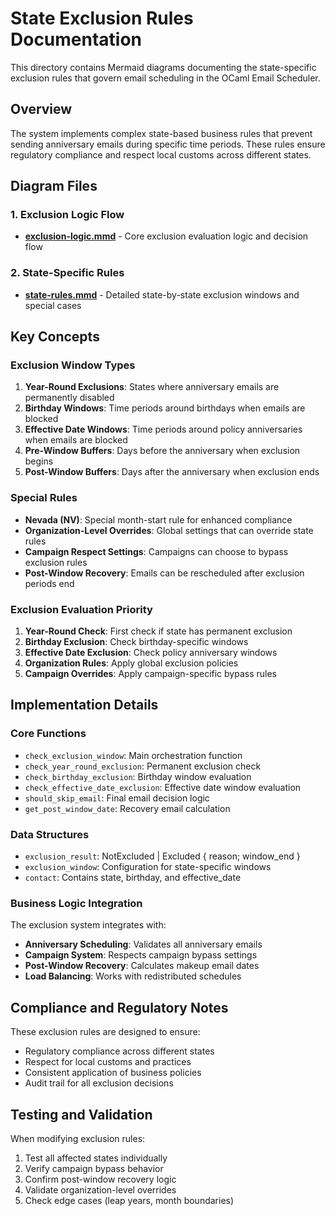# State Exclusion Rules Documentation

This directory contains Mermaid diagrams documenting the state-specific exclusion rules that govern email scheduling in the OCaml Email Scheduler.

## Overview

The system implements complex state-based business rules that prevent sending anniversary emails during specific time periods. These rules ensure regulatory compliance and respect local customs across different states.

## Diagram Files

### 1. Exclusion Logic Flow
- **[exclusion-logic.mmd](exclusion-logic.mmd)** - Core exclusion evaluation logic and decision flow

### 2. State-Specific Rules
- **[state-rules.mmd](state-rules.mmd)** - Detailed state-by-state exclusion windows and special cases

## Key Concepts

### Exclusion Window Types

1. **Year-Round Exclusions**: States where anniversary emails are permanently disabled
2. **Birthday Windows**: Time periods around birthdays when emails are blocked
3. **Effective Date Windows**: Time periods around policy anniversaries when emails are blocked
4. **Pre-Window Buffers**: Days before the anniversary when exclusion begins
5. **Post-Window Buffers**: Days after the anniversary when exclusion ends

### Special Rules

- **Nevada (NV)**: Special month-start rule for enhanced compliance
- **Organization-Level Overrides**: Global settings that can override state rules
- **Campaign Respect Settings**: Campaigns can choose to bypass exclusion rules
- **Post-Window Recovery**: Emails can be rescheduled after exclusion periods end

### Exclusion Evaluation Priority

1. **Year-Round Check**: First check if state has permanent exclusion
2. **Birthday Exclusion**: Check birthday-specific windows
3. **Effective Date Exclusion**: Check policy anniversary windows
4. **Organization Rules**: Apply global exclusion policies
5. **Campaign Overrides**: Apply campaign-specific bypass rules

## Implementation Details

### Core Functions

- `check_exclusion_window`: Main orchestration function
- `check_year_round_exclusion`: Permanent exclusion check
- `check_birthday_exclusion`: Birthday window evaluation
- `check_effective_date_exclusion`: Effective date window evaluation
- `should_skip_email`: Final email decision logic
- `get_post_window_date`: Recovery email calculation

### Data Structures

- `exclusion_result`: NotExcluded | Excluded { reason; window_end }
- `exclusion_window`: Configuration for state-specific windows
- `contact`: Contains state, birthday, and effective_date

### Business Logic Integration

The exclusion system integrates with:
- **Anniversary Scheduling**: Validates all anniversary emails
- **Campaign System**: Respects campaign bypass settings
- **Post-Window Recovery**: Calculates makeup email dates
- **Load Balancing**: Works with redistributed schedules

## Compliance and Regulatory Notes

These exclusion rules are designed to ensure:
- Regulatory compliance across different states
- Respect for local customs and practices
- Consistent application of business policies
- Audit trail for all exclusion decisions

## Testing and Validation

When modifying exclusion rules:
1. Test all affected states individually
2. Verify campaign bypass behavior
3. Confirm post-window recovery logic
4. Validate organization-level overrides
5. Check edge cases (leap years, month boundaries)